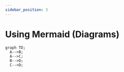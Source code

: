 ```yaml
---
sidebar_position: 3
---
```


# Using Mermaid (Diagrams)

```mermaid
graph TD;
  A-->B;
  A-->C;
  B-->D;
  C-->D;
```